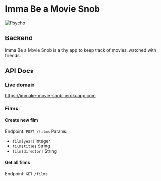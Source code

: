 # Imma Be a Movie Snob

![Psycho](https://immabe-movie-snob.herokuapp.com/psycho.jpeg)

## Backend

Imma Be a Movie Snob is a tiny app to keep track of movies, watched with friends.

## API Docs

### Live domain

https://immabe-movie-snob.herokuapp.com

### Films

#### Create new film

Endpoint: `POST /films`
Params:

- `film[year]` Integer
- `film[title]` String
- `film[director]` String

#### Get all films

Endpoint: `GET /films`